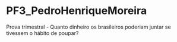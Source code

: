 # PF3_PedroHenriqueMoreira
Prova trimestral - Quanto dinheiro os brasileiros poderiam juntar se tivessem o hábito de poupar?
